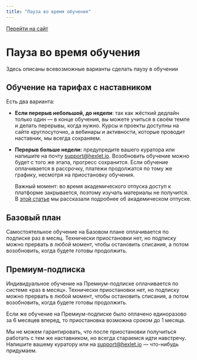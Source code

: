 ```yaml
---
title: "Пауза во время обучения"
---
```


[Перейти на сайт](https://ru.hexlet.io)

# Пауза во время обучения

Здесь описаны всевозможные варианты сделать паузу в обучении

## Обучение на тарифах с наставником

Есть два варианта:

* **Если перерыв небольшой, до недели**: так как жёсткий дедлайн только один — в конце обучения, вы можете учиться в своём темпе и делать перерывы, когда нужно. Курсы и проекты доступны на сайте круглосуточно, а вебинары и активности, которые проводит наставник, мы всегда сохраняем.
* **Перерыв больше недели:** предупредите вашего куратора или напишите на почту support@hexlet.io. Возобновить обучение можно будет с того же этапа, прогресс сохранится. Если обучение оплачивается в рассрочку, платежи продолжатся по тому же графику, несмотря на приостановку обучения.

  Важный момент: во время академического отпуска доступ к платформе закрывается, поэтому изучать материалы не получится.
  В [этой статье](https://help.hexlet.io/article/20523) мы рассказали подробнее об академическом отпуске.

## Базовый план

Самостоятельное обучение на Базовом плане оплачивается по подписке раз в месяц. Технически приостановки нет, но подписку можно прервать в любой момент, чтобы остановить списания, а потом возобновить, когда будете готовы продолжить.

## Премиум-подписка

Индивидуальное обучение на Премиум-подписке оплачивается по системе «раз в месяц». Технически приостановки нет, но подписку можно прервать в любой момент, чтобы остановить списания, а потом возобновить, когда будете готовы продолжить.

Если же обучение на Премиум-подписке было оплачено единоразово за 6 месяцев вперед, то приостановка возможна сроком до 1 месяца.

Мы не можем гарантировать, что после приостановки получиться работать с тем же наставником, но всегда стараемся идти навстречу. Напишите вашему куратору или на support@hexlet.io — что-нибудь придумаем.
